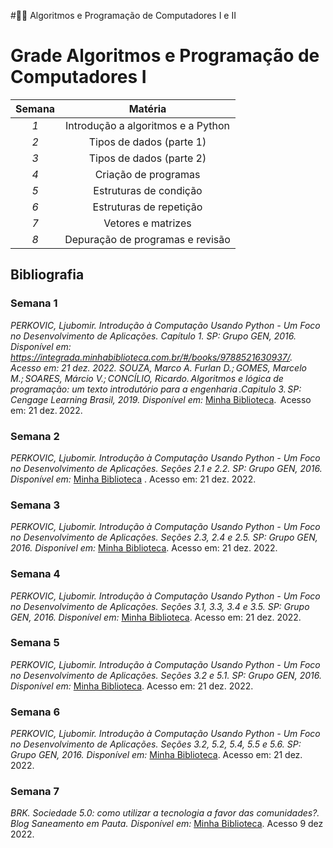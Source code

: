 #👩‍💻 Algoritmos e Programação de Computadores I e II

# Grade Algoritmos e Programação de Computadores I

| **Semana** 	|             **Matéria**            	|
|:----------:	|:----------------------------------:	|
|     _1_    	| Introdução a algoritmos e a Python 	|
|     _2_    	|      Tipos de dados (parte 1)      	|
|     _3_    	|      Tipos de dados (parte 2)      	|
|     _4_    	|        Criação de programas        	|
|     _5_    	|       Estruturas de condição       	|
|     _6_    	|       Estruturas de repetição      	|
|     _7_    	|         Vetores e matrizes         	|
|     _8_    	|  Depuração de programas e revisão  	|

## Bibliografia 
### Semana 1
_PERKOVIC, Ljubomir. Introdução à Computação Usando Python - Um Foco no Desenvolvimento de Aplicações. Capítulo 1. SP: Grupo GEN, 2016.
Disponível em: https://integrada.minhabiblioteca.com.br/#/books/9788521630937/. Acesso em: 21 dez. 2022. 
SOUZA, Marco A. Furlan D.; GOMES, Marcelo M.; SOARES, Márcio V.; CONCÍLIO, Ricardo. Algoritmos e lógica de programação: um texto introdutório para a engenharia .Capitulo 3. SP: Cengage Learning Brasil, 2019.
Disponível em:_ [Minha Biblioteca](https://integrada.minhabiblioteca.com.br/#/books/9788522128150/).  Acesso em: 21 dez. 2022. 
### Semana 2
_PERKOVIC, Ljubomir. Introdução à Computação Usando Python - Um Foco no Desenvolvimento de Aplicações. Seções 2.1 e 2.2. SP: Grupo GEN, 2016.
Disponível em:_ [Minha Biblioteca](https://integrada.minhabiblioteca.com.br/#/books/9788521630937/) . Acesso em: 21 dez. 2022. 
### Semana 3
_PERKOVIC, Ljubomir. Introdução à Computação Usando Python - Um Foco no Desenvolvimento de Aplicações. Seções 2.3, 2.4 e 2.5. SP: Grupo GEN, 2016. 
Disponível em:_ [Minha Biblioteca](https://integrada.minhabiblioteca.com.br/#/books/9788521630937/). Acesso em: 21 dez. 2022.
### Semana 4
_PERKOVIC, Ljubomir. Introdução à Computação Usando Python - Um Foco no Desenvolvimento de Aplicações. Seções 3.1, 3.3, 3.4 e 3.5. SP: Grupo GEN, 2016.
Disponível em:_ [Minha Biblioteca](https://integrada.minhabiblioteca.com.br/#/books/9788521630937/). Acesso em: 21 dez. 2022.
### Semana 5
_PERKOVIC, Ljubomir. Introdução à Computação Usando Python - Um Foco no Desenvolvimento de Aplicações. Seções 3.2 e 5.1. SP: Grupo GEN, 2016.
Disponível em:_ [Minha Biblioteca](https://integrada.minhabiblioteca.com.br/#/books/9788521630937/). Acesso em: 21 dez. 2022. 
### Semana 6
_PERKOVIC, Ljubomir. Introdução à Computação Usando Python - Um Foco no Desenvolvimento de Aplicações. Seções 3.2, 5.2, 5.4, 5.5 e 5.6. SP: Grupo GEN, 2016.
Disponível em:_ [Minha Biblioteca](https://integrada.minhabiblioteca.com.br/#/books/9788521630937/). Acesso em: 21 dez. 2022. 
### Semana 7
_BRK. Sociedade 5.0: como utilizar a tecnologia a favor das comunidades?. Blog Saneamento em Pauta.
Disponível em:_ [Minha Biblioteca](https://blog.brkambiental.com.br/sociedade-5-0/). Acesso 9 dez 2022. 
